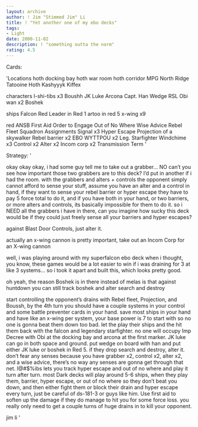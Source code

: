 ```yaml
---
layout: archive
author: ! Jim "Stimmed Jim" Li
title: ! "Yet another one of my ebo decks"
tags:
- Light
date: 2000-11-02
description: ! "something outta the norm"
rating: 4.5
---
```

Cards: 

'Locations
hoth docking bay
hoth war room
hoth corridor
MPG
North Ridge
Tatooine
Hoth
Kashyyyk
Kiffex

characters
I-shi-tibs x3
Boushh
JK Luke
Arcona
Capt. Han
Wedge RSL
Obi wan x2
Boshek

ships
Falcon
Red Leader in Red 1
artoo in red 5
x-wing x9

red
ANSB
First Aid
Order to Engage
Out of No Where
Wise Advice
Rebel Fleet
Squadron Assignments
Signal x3
Hyper Escape
Projection of a skywalker
Rebel barrier x2
EBO
WYTTPOU x2
Leg. Starfighter
Windchime x3
Control x2
Alter x2
Incom corp x2
Transmission Term
'

Strategy: '

okay okay okay, i had some guy tell me to take out a grabber... NO can’t you see how important those two grabbers are to this deck?  I’d put in another if i had the room.  with the grabbers and alters + controls the opponent simply cannot afford to sense your stuff, assume you have an alter and a control in hand, if they want to sense your rebel barrier or hyper escape they have to pay 5 force total to do it, and if you have both in your hand, or two barriers, or more alters and controls, its basically impossible for them to do it.  so i NEED all the grabbers i have in there, can you imagine how sucky this deck would be if they could just freely sense all your barriers and hyper escapes?

against Blast Door Controls, just alter it.


actually an x-wing cannon is pretty important, take out an Incom Corp for an X-wing cannon

well, i was playing around with my superfalcon ebo deck when i thought, you know, these games would be a lot easier to win if i was draining for 3 at like 3 systems...  so i took it apart and built this, which looks pretty good.

oh yeah, the reason Boshek is in there instead of melas is that against huntdown you can still track boshek and alter search and destroy

start controlling the opponent’s drains with Rebel fleet, Projection, and Boussh, by the 4th turn you should have a couple systems in your control and some battle preventer cards in your hand.	save most ships in your hand and have like an x-wing per system, your base power is 7 to start with so no one is gonna beat them down too bad.	let the play their ships and the hit them back with the falcon and legendary starfighter.  no one will occupy Imp Decree with Obi at the docking bay and arcona at the first marker.  JK luke can go in both space and ground.	put wedge on board with han and put either JK luke or boshek in Red 5.	if they drop search and destroy, alter it.  don’t fear any senses because you have grabber x2, control x2, alter x2, and a wise advice, there’s no way any senses are gonna get through that net.  I@#$%ibs lets you track hyper escape and out of no where and play it turn after turn.   most Dark decks will play around 5-6 ships, when they play them, barrier, hyper escape, or out of no where so they don’t beat you down, and then either fight them or block their drain and hyper escape every turn, just be careful of ds-181-3 or guys like him.  Use first aid to soften up the damage if they do manage to hit you for some force loss. you really only need to get a couple turns of huge drains in to kill your opponent.

jim li	  '